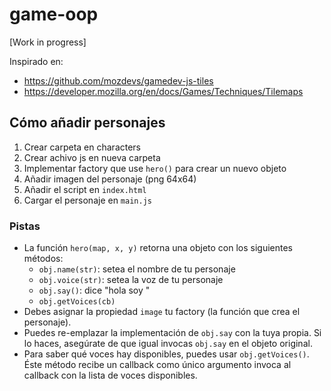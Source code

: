 # game-oop

[Work in progress]

Inspirado en:

* https://github.com/mozdevs/gamedev-js-tiles
* https://developer.mozilla.org/en/docs/Games/Techniques/Tilemaps

## Cómo añadir personajes

1. Crear carpeta en characters
2. Crear achivo js en nueva carpeta
3. Implementar factory que use `hero()` para crear un nuevo objeto
4. Añadir imagen del personaje (png 64x64)
5. Añadir el script en `index.html`
6. Cargar el personaje en `main.js`

### Pistas

* La función `hero(map, x, y)` retorna una objeto con los siguientes métodos:
  * `obj.name(str)`: setea el nombre de tu personaje
  * `obj.voice(str)`: setea la voz de tu personaje
  * `obj.say()`: dice "hola soy <name>"
  * `obj.getVoices(cb)`
* Debes asignar la propiedad `image` tu factory (la función que crea el personaje).
* Puedes re-emplazar la implementación de `obj.say` con la tuya propia. Si lo
  haces, asegúrate de que igual invocas `obj.say` en el objeto original.
* Para saber qué voces hay disponibles, puedes usar `obj.getVoices()`. Éste
  método recibe un callback como único argumento  invoca al callback con la
  lista de voces disponibles.

